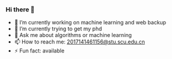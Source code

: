 ### Hi there 👋
- 🔭 I’m currently working on machine learning and web backup
- 🌱 I’m currently trying to get my phd
- 💬 Ask me about algorithms or machine learning
- 📫 How to reach me: 2017141461156@stu.scu.edu.cn
- ⚡ Fun fact: available


<!--
**yuhaishenedc/yuhaishenedc** is a ✨ _special_ ✨ repository because its `README.md` (this file) appears on your GitHub profile.

Here are some ideas to get you started:


-->
